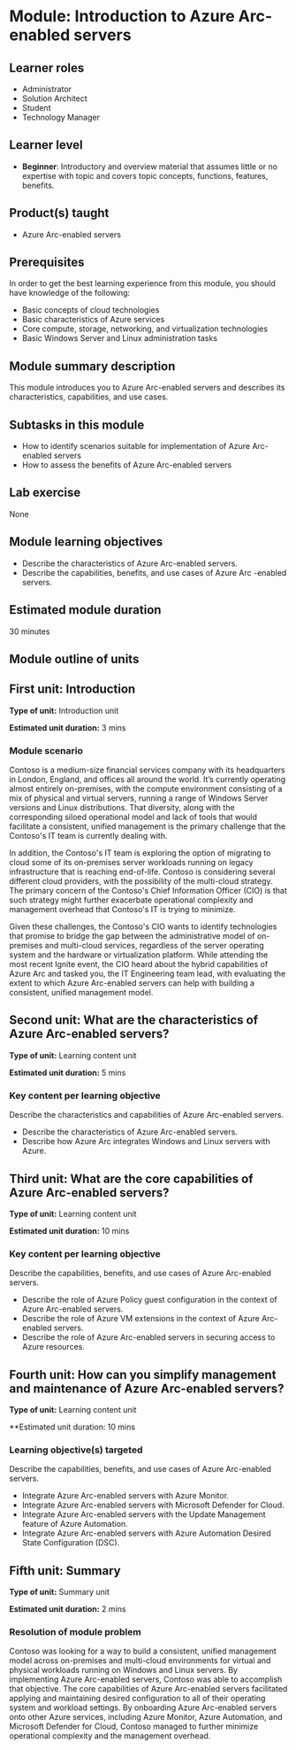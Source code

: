 # Module: Introduction to Azure Arc-enabled servers

## Learner roles

- Administrator
- Solution Architect
- Student
- Technology Manager

## Learner level

- **Beginner**: Introductory and overview material that assumes little or no expertise with topic and covers topic concepts, functions, features, benefits.

## Product(s) taught

- Azure Arc-enabled servers

## Prerequisites

In order to get the best learning experience from this module, you should have knowledge of the following:

- Basic concepts of cloud technologies
- Basic characteristics of Azure services
- Core compute, storage, networking, and virtualization technologies
- Basic Windows Server and Linux administration tasks

## Module summary description

This module introduces you to Azure Arc-enabled servers and describes its characteristics, capabilities, and use cases.

## Subtasks in this module

- How to identify scenarios suitable for implementation of Azure Arc-enabled servers
- How to assess the benefits of Azure Arc-enabled servers

## Lab exercise

None 

## Module learning objectives

- Describe the characteristics of Azure Arc-enabled servers.
- Describe the capabilities, benefits, and use cases of Azure Arc -enabled servers.

## Estimated module duration

30 minutes

## Module outline of units

## First unit: Introduction

**Type of unit:** Introduction unit

**Estimated unit duration:** 3 mins

### Module scenario

Contoso is a medium-size financial services company with its headquarters in London, England, and offices all around the world. It’s currently operating almost entirely on-premises, with the compute environment consisting of a mix of physical and virtual servers, running a range of Windows Server versions and Linux distributions. That diversity, along with the corresponding siloed operational model and lack of tools that would facilitate a consistent, unified management is the primary challenge that the Contoso's IT team is currently dealing with. 

In addition, the Contoso's IT team is exploring the option of migrating to cloud some of its on-premises server workloads running on legacy infrastructure that is reaching end-of-life. Contoso is considering several different cloud providers, with the possibility of the multi-cloud strategy. The primary concern of the Contoso's Chief Information Officer (CIO) is that such strategy might further exacerbate operational complexity and management overhead that Contoso's IT is trying to minimize. 

Given these challenges, the Contoso's CIO wants to identify technologies that promise to bridge the gap between the administrative model of on-premises and multi-cloud services, regardless of the server operating system and the hardware or virtualization platform. While attending the most recent Ignite event, the CIO heard about the hybrid capabilities of Azure Arc and tasked you, the IT Engineering team lead, with evaluating the extent to which Azure Arc-enabled servers can help with building a consistent, unified management model.

## Second unit: What are the characteristics of Azure Arc-enabled servers?

**Type of unit:** Learning content unit

**Estimated unit duration:** 5 mins

### Key content per learning objective

Describe the characteristics and capabilities of Azure Arc-enabled servers.

- Describe the characteristics of Azure Arc-enabled servers.
- Describe how Azure Arc integrates Windows and Linux servers with Azure.

## Third unit: What are the core capabilities of Azure Arc-enabled servers?

**Type of unit:** Learning content unit

**Estimated unit duration:** 10 mins

### Key content per learning objective

Describe the capabilities, benefits, and use cases of Azure Arc-enabled servers.

- Describe the role of Azure Policy guest configuration in the context of Azure Arc-enabled servers.
- Describe the role of Azure VM extensions in the context of Azure Arc-enabled servers.
- Describe the role of Azure Arc-enabled servers in securing access to Azure resources.

## Fourth unit: How can you simplify management and maintenance of Azure Arc-enabled servers?

**Type of unit:** Learning content unit

**Estimated unit duration: 10 mins

### Learning objective(s) targeted

Describe the capabilities, benefits, and use cases of Azure Arc-enabled servers.

- Integrate Azure Arc-enabled servers with Azure Monitor.
- Integrate Azure Arc-enabled servers with Microsoft Defender for Cloud.
- Integrate Azure Arc-enabled servers with the Update Management feature of Azure Automation.
- Integrate Azure Arc-enabled servers with Azure Automation Desired State Configuration (DSC).

## Fifth unit: Summary

**Type of unit:** Summary unit

**Estimated unit duration:** 2 mins

### Resolution of module problem

Contoso was looking for a way to build a consistent, unified management model across on-premises and multi-cloud environments for virtual and physical workloads running on Windows and Linux servers. By implementing Azure Arc-enabled servers, Contoso was able to accomplish that objective. The core capabilities of Azure Arc-enabled servers facilitated applying and maintaining desired configuration to all of their operating system and workload settings. By onboarding Azure Arc-enabled servers onto other Azure services, including Azure Monitor, Azure Automation, and Microsoft Defender for Cloud, Contoso managed to further minimize operational complexity and the management overhead. 